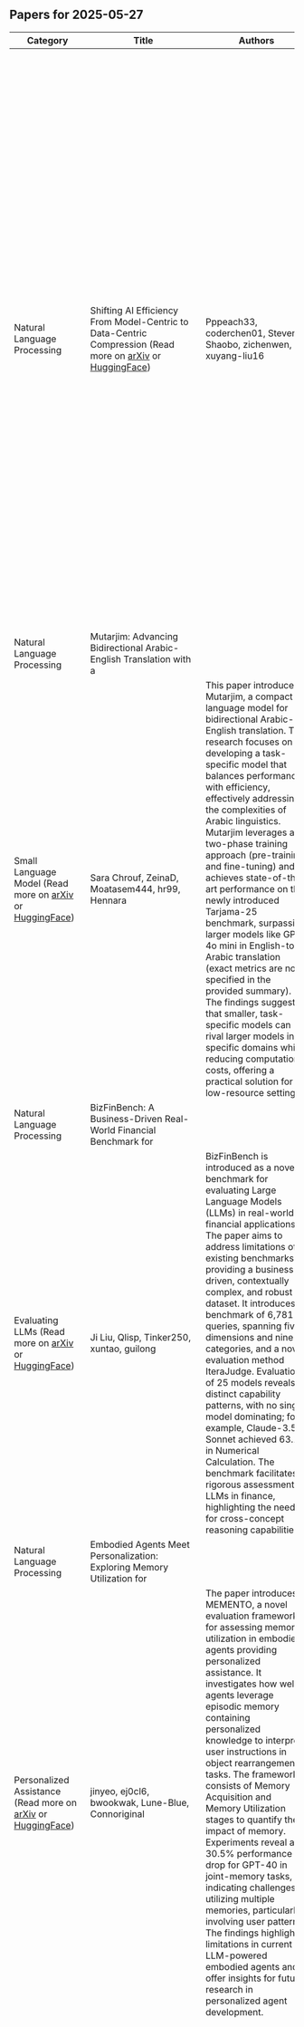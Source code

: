 

## Papers for 2025-05-27

| Category | Title | Authors | Summary |
|----------|-------|---------|---------|
| Natural Language Processing | Shifting AI Efficiency From Model-Centric to Data-Centric Compression (Read more on [arXiv](https://arxiv.org/abs/2505.19147) or [HuggingFace](https://huggingface.co/papers/2505.19147))| Pppeach33, coderchen01, Steven-Shaobo, zichenwen, xuyang-liu16 | This paper advocates for a paradigm shift in AI efficiency from model-centric to data-centric compression, focusing on token compression. It examines the shift in computational bottlenecks towards long token sequences and the quadratic cost of self-attention. The paper analyzes various token compression methods, their benefits, and challenges, proposing a unified mathematical framework. It empirically shows that token compression can achieve comparable results to more complex compression methods. The authors suggest that token compression represents a universally applicable and compatible strategy for enhancing the efficiency of next-generation LLMs and MLLMs. |
| Natural Language Processing | Mutarjim: Advancing Bidirectional Arabic-English Translation with a
  Small Language Model (Read more on [arXiv](https://arxiv.org/abs/2505.17894) or [HuggingFace](https://huggingface.co/papers/2505.17894))| Sara Chrouf, ZeinaD, Moatasem444, hr99, Hennara | This paper introduces Mutarjim, a compact language model for bidirectional Arabic-English translation. The research focuses on developing a task-specific model that balances performance with efficiency, effectively addressing the complexities of Arabic linguistics. Mutarjim leverages a two-phase training approach (pre-training and fine-tuning) and achieves state-of-the-art performance on the newly introduced Tarjama-25 benchmark, surpassing larger models like GPT-4o mini in English-to-Arabic translation (exact metrics are not specified in the provided summary). The findings suggest that smaller, task-specific models can rival larger models in specific domains while reducing computational costs, offering a practical solution for low-resource settings. |
| Natural Language Processing | BizFinBench: A Business-Driven Real-World Financial Benchmark for
  Evaluating LLMs (Read more on [arXiv](https://arxiv.org/abs/2505.19457) or [HuggingFace](https://huggingface.co/papers/2505.19457))| Ji Liu, Qlisp, Tinker250, xuntao, guilong | BizFinBench is introduced as a novel benchmark for evaluating Large Language Models (LLMs) in real-world financial applications. The paper aims to address limitations of existing benchmarks by providing a business-driven, contextually complex, and robust dataset. It introduces a benchmark of 6,781 queries, spanning five dimensions and nine categories, and a novel evaluation method IteraJudge. Evaluation of 25 models reveals distinct capability patterns, with no single model dominating; for example, Claude-3.5-Sonnet achieved 63.18 in Numerical Calculation. The benchmark facilitates a rigorous assessment of LLMs in finance, highlighting the need for cross-concept reasoning capabilities. |
| Natural Language Processing | Embodied Agents Meet Personalization: Exploring Memory Utilization for
  Personalized Assistance (Read more on [arXiv](https://arxiv.org/abs/2505.16348) or [HuggingFace](https://huggingface.co/papers/2505.16348))| jinyeo, ej0cl6, bwookwak, Lune-Blue, Connoriginal | The paper introduces MEMENTO, a novel evaluation framework for assessing memory utilization in embodied agents providing personalized assistance. It investigates how well agents leverage episodic memory containing personalized knowledge to interpret user instructions in object rearrangement tasks. The framework consists of Memory Acquisition and Memory Utilization stages to quantify the impact of memory. Experiments reveal a 30.5% performance drop for GPT-40 in joint-memory tasks, indicating challenges in utilizing multiple memories, particularly involving user patterns. The findings highlight limitations in current LLM-powered embodied agents and offer insights for future research in personalized agent development. |
| Computer Vision | Alchemist: Turning Public Text-to-Image Data into Generative Gold (Read more on [arXiv](https://arxiv.org/abs/2505.19297) or [HuggingFace](https://huggingface.co/papers/2505.19297))| Sergey Kastryulin, Dmitry Baranchuk, Alexey Kirillov, Alexander Ustyuzhanin, sharfikeg | The paper introduces Alchemist, a method for creating high-quality, general-purpose supervised fine-tuning (SFT) datasets for text-to-image models using a pre-trained generative model as a data quality estimator. It addresses the challenge of generating diverse and aesthetically pleasing images by leveraging a generative model to identify high-impact samples from public datasets. The methodology involves a multi-stage filtering process combined with a diffusion-based scoring function to refine a vast pool of images into a compact dataset of 3,350 samples. Experiments demonstrate that fine-tuning five public T2I models with Alchemist substantially improves their generative quality and aesthetics, achieving human preference win rates up to 20% higher compared to baseline models. Alchemist provides a data-efficient approach for practitioners to improve text-to-image models, enabling the production of higher quality outputs without relying on extensive or proprietary data. |
| Natural Language Processing | PATS: Process-Level Adaptive Thinking Mode Switching (Read more on [arXiv](https://arxiv.org/abs/2505.19250) or [HuggingFace](https://huggingface.co/papers/2505.19250))| Shujian Huang, Jiajun Chen, Shimao Zhang, master-lan, Yi53 | The paper introduces PATS, a process-level adaptive thinking mode switching paradigm for LLMs. It addresses the imbalance between accuracy and efficiency by dynamically adjusting the reasoning strategy at each step based on difficulty. PATS integrates Process Reward Models (PRMs) with Beam Search, incorporating progressive mode switching and bad-step penalty mechanisms. Experiments on mathematical benchmarks demonstrate high accuracy with moderate token usage, achieving an average accuracy close to the All-complex setting while using 55.4% of its tokens. This approach emphasizes the significance of process-level, difficulty-aware reasoning strategy adaptation for efficient LLM inference. |
| Natural Language Processing | ARM: Adaptive Reasoning Model (Read more on [arXiv](https://arxiv.org/abs/2505.20258) or [HuggingFace](https://huggingface.co/papers/2505.20258))| Kai Zhang, Aili Chen, Arist12, hsaest, Siye01 | The paper introduces the Adaptive Reasoning Model (ARM) for adaptively selecting reasoning formats based on task difficulty to balance performance and computational efficiency. The research aims to mitigate the "overthinking" problem in large reasoning models by enabling them to use appropriate reasoning formats like Direct Answer, Short CoT, Code, or Long CoT. ARM is trained using Ada-GRPO, a modified Group Relative Policy Optimization to prevent format collapse. Results show that ARM achieves comparable performance to models using only Long CoT, while reducing token usage by ~30% (and up to ~70% in some instances) and offering a 2x training speedup. The implication for AI practitioners is a more efficient and flexible reasoning model that can adapt to diverse tasks without unnecessary computational overhead. |
| Natural Language Processing | Enigmata: Scaling Logical Reasoning in Large Language Models with
  Synthetic Verifiable Puzzles (Read more on [arXiv](https://arxiv.org/abs/2505.19914) or [HuggingFace](https://huggingface.co/papers/2505.19914))| Zhicheng Cai, Aili Chen, siyuyuan, Abbey4799, jiangjiechen | This paper introduces ENIGMATA, a suite for improving logical reasoning in LLMs using synthetic, verifiable puzzles. The research focuses on scaling LLMs' logical reasoning through multi-task reinforcement learning (RL) with automated verification. The methodology involves creating a diverse set of 36 puzzle tasks with generators and rule-based verifiers, enabling multi-task RL training and RLVR integration. The Qwen2.5-32B-ENIGMATA model surpasses baselines like 03-mini-high on puzzle benchmarks, achieving 32.8% on ARC-AGI and 62.6% on ENIGMATA-Eval, while larger models show improved math and STEM reasoning. ENIGMATA offers a controllable framework to advance logical reasoning in LLMs and shows potential for generalization to knowledge-intensive tasks. |
| Machine Learning | B-score: Detecting biases in large language models using response
  history (Read more on [arXiv](https://arxiv.org/abs/2505.18545) or [HuggingFace](https://huggingface.co/papers/2505.18545))| Daeyoung Kim, anhng8, taesiri, anvo25 | This paper introduces B-score, a novel metric for detecting biases in large language models (LLMs) by analyzing response history in multi-turn conversations. The research investigates whether LLMs can self-debias by observing their prior answers to the same question across subjective, random, and objective question types. The proposed B-score measures the difference in answer probabilities between single-turn and multi-turn settings, effectively capturing bias in model responses. Experiments demonstrate that leveraging B-score substantially improves answer verification accuracy by +9.3% compared to verbalized confidence scores alone on a proposed question set. The B-score metric can be employed by AI practitioners to identify and mitigate biases in LLM outputs without requiring ground truth labels or extensive human evaluations. |
| Natural Language Processing | Deciphering Trajectory-Aided LLM Reasoning: An Optimization Perspective (Read more on [arXiv](https://arxiv.org/abs/2505.19815) or [HuggingFace](https://huggingface.co/papers/2505.19815))| Linchen Xiao, Hongwei Liu, zsytony, Sudanl, jnanliu | This paper introduces RAML, a framework to understand LLM reasoning through a meta-learning perspective, treating reasoning trajectories as pseudo-gradient descent updates. It investigates the connection between LLM reasoning and meta-learning by formalizing reasoning tasks as a meta-learning setup, where each question represents a task. Empirically, the paper shows a strong correspondence between LLM reasoning and meta-learning, and that SFT leads to a more stable inner loop optimization. The framework facilitates the application of meta-learning insights for enhancing and optimizing LLM reasoning capabilities. |
| Natural Language Processing | Lifelong Safety Alignment for Language Models (Read more on [arXiv](https://arxiv.org/abs/2505.20259) or [HuggingFace](https://huggingface.co/papers/2505.20259))| Min Lin, Chao Du, Yifei Zhao, Zeyu Qin, Haoyu Wang | This paper proposes a lifelong safety alignment framework for language models (LLMs) to continuously adapt to evolving jailbreaking strategies. The research addresses the challenge of LLMs' vulnerability to unseen attacks by introducing a competitive setup between a Meta-Attacker (discovering new attacks) and a Defender (resisting them). The methodology involves warming up the Meta-Attacker with insights from jailbreak-related research papers and iterative adversarial training. The first iteration Meta-Attacker achieves a 73% attack success rate (ASR) on RR and a 57% transfer ASR on LAT using only single-turn attacks, while the Defender reduces the Meta-Attacker's success rate to 7%. The framework enables safer and more reliable deployment of LLMs in open-ended environments by improving robustness against both seen and unseen attacks. |
| Natural Language Processing | MOOSE-Chem2: Exploring LLM Limits in Fine-Grained Scientific Hypothesis
  Discovery via Hierarchical Search (Read more on [arXiv](https://arxiv.org/abs/2505.19209) or [HuggingFace](https://huggingface.co/papers/2505.19209))| Wei Li, Yujie Liu, Ben Gao, Wanhao Liu, ZonglinY | The paper explores the limits of Large Language Models (LLMs) in generating fine-grained scientific hypotheses. It addresses the problem of coarse hypothesis generation by formulating it as a combinatorial optimization problem tackled via hierarchical search. The methodology involves incrementally refining hypotheses through levels of abstraction, guided by the LLM's internal heuristics to optimize a reward landscape. Empirical results demonstrate that the proposed method consistently outperforms strong baselines in LLM self-evaluation and expert evaluation, achieving higher recall against expert-annotated ground-truth hypotheses, but quantitative metrics are not specified. These findings imply that hierarchical search can effectively leverage LLMs for detailed scientific hypothesis discovery, but convergence is not guaranteed. |
| Multi-Modal | Can MLLMs Guide Me Home? A Benchmark Study on Fine-Grained Visual
  Reasoning from Transit Maps (Read more on [arXiv](https://arxiv.org/abs/2505.18675) or [HuggingFace](https://huggingface.co/papers/2505.18675))| Lingdong Kong, Shuyi Ouyang, Song Wang, Huan-WhoRegisteredMyName, FSCCS | The paper introduces REASONMAP, a benchmark for evaluating fine-grained visual understanding and spatial reasoning abilities of Multimodal Large Language Models (MLLMs) using transit maps. It investigates the performance of MLLMs on tasks requiring precise spatial interpretation from high-resolution transit maps across 30 cities. The study utilizes a two-level evaluation framework, assessing both answer correctness and quality through accuracy and a proposed map score. Results show a counterintuitive trend: open-source base models outperform reasoning variants, while closed-source models exhibit the opposite behavior, with top models reaching ~60% weighted accuracy. This highlights the need for improved integration of multimodal information for robust visual reasoning in AI systems. |
| Multi-Modal | Reinforcement Fine-Tuning Powers Reasoning Capability of Multimodal
  Large Language Models (Read more on [arXiv](https://arxiv.org/abs/2505.18536) or [HuggingFace](https://huggingface.co/papers/2505.18536))| Yifei Zhao, Yifu Luo, Bo Xia, Jiaqi Wu, Haoyuan Sun | This position paper investigates the role of reinforcement fine-tuning (RFT) in enhancing the reasoning capabilities of multimodal large language models (MLLMs). It aims to summarize the improvements of RFT in powering reasoning capability of MLLMs and propose future research directions. The paper provides a comprehensive overview of RFT algorithms, categorizing them as Critic-Model-Driven and Critic-Model-Free and summarizes recent works on RFT for MLLMs. The authors highlight advancements in diverse modalities, tasks, training algorithms, and benchmarks, and propose future research directions for the community. It hopes to provide valuable insights towards advancement in AGI. |
| Reinforcement Learning | Surrogate Signals from Format and Length: Reinforcement Learning for
  Solving Mathematical Problems without Ground Truth Answers (Read more on [arXiv](https://arxiv.org/abs/2505.19439) or [HuggingFace](https://huggingface.co/papers/2505.19439))| Dianbo Sui, Yupeng Zhang, Zecheng Wang, Han Liu, Rihui Xin | This paper explores reinforcement learning (RL) for mathematical problem-solving using format and length as surrogate signals to bypass the need for ground truth answers. The research investigates a Group Relative Policy Optimization (GRPO) approach, rewarding format correctness and penalizing deviations in length from an optimal range.  The study achieved 40.0% accuracy on AIME2024 using a 7B base model by matching and surpassing the performance of standard GRPO with ground truth answers in certain scenarios.  It shows that format and length signals can effectively guide LLMs in mathematical reasoning. The findings offer a practical approach to training LLMs for mathematical tasks when ground truth data is scarce. |
| Natural Language Processing | Flex-Judge: Think Once, Judge Anywhere (Read more on [arXiv](https://arxiv.org/abs/2505.18601) or [HuggingFace](https://huggingface.co/papers/2505.18601))| Se-Young Yun, Sungwoo Cho, Jongwoo Ko, sungnyun | This paper introduces FLEX-Judge, a multimodal judge model designed for efficient and generalizable evaluation across diverse modalities. The research question focuses on whether a small amount of textual reasoning data can effectively train a cost-efficient, modality-agnostic judge model. FLEX-Judge leverages minimal textual reasoning data to enable robust generalization across modalities, such as images, videos, and molecular structures, by fine-tuning a multimodal language model. Experimental results demonstrate that FLEX-Judge achieves competitive or superior performance compared to state-of-the-art commercial APIs and extensively trained multimodal evaluators, notably achieving 62.46% agreement on the MJ-Bench alignment task. FLEX-Judge provides a scalable and cost-effective alternative to traditional annotation-intensive approaches for multimodal model evaluation. |
| Machine Learning | Which Data Attributes Stimulate Math and Code Reasoning? An
  Investigation via Influence Functions (Read more on [arXiv](https://arxiv.org/abs/2505.19949) or [HuggingFace](https://huggingface.co/papers/2505.19949))| Zhijie Deng, Zihao Zeng, Hanwen Xu, Qingyuan Tian, Siqi Kou | The paper investigates the attributes of training data that stimulate math and code reasoning in large language models (LLMs). It leverages influence functions to attribute LLMs' reasoning ability to individual training examples, sequences, and tokens, offering insights into effective data characteristics. The methodology involves fine-tuning LLMs on datasets and computing influence functions to identify impactful training data. Key results show that flipping task difficulty improves AIME24 accuracy from 10% to 20% and LiveCodeBench accuracy for Qwen2.5-7B-Instruct, and that exploratory behaviors enhance reasoning performance.  These findings suggest that strategic data curation, including difficulty-based reweighting, and understanding sequence-level behaviors can improve LLM reasoning abilities for AI practitioners. |
| Machine Learning | Discrete Markov Bridge (Read more on [arXiv](https://arxiv.org/abs/2505.19752) or [HuggingFace](https://huggingface.co/papers/2505.19752))| Ying Nian Wu, Song-Chun Zhu, zlzheng, ColorfulAI, henry12348 | The paper introduces Discrete Markov Bridge (DMB), a novel variational framework for discrete representation learning that addresses limitations of fixed-rate transition matrices in discrete diffusion models. DMB leverages matrix-learning and score-learning components with theoretical guarantees on convergence and space complexity. The approach aims to enhance latent representation expressiveness and expand the design space in discrete data modeling. Empirical evaluation on the Text8 dataset yields an Evidence Lower Bound (ELBO) of 1.38, outperforming existing baselines. This suggests DMB offers improved performance and a unified framework for discrete representation learning, potentially enabling more effective modeling of complex discrete data. |
| Reinforcement Learning | Omni-R1: Reinforcement Learning for Omnimodal Reasoning via Two-System
  Collaboration (Read more on [arXiv](https://arxiv.org/abs/2505.20256) or [HuggingFace](https://huggingface.co/papers/2505.20256))| Zheng Huang, Zongze Du, Muzhi Zhu, Hao Zhong, Canyu | The paper introduces Omni-R1, a reinforcement learning framework for omnimodal reasoning by addressing the trade-off between long-horizon reasoning and fine-grained pixel understanding. It aims to improve omnimodal models' performance by decomposing the problem into a Global Reasoning System and a Detail Understanding System, trained via RL. The key methodology involves Group Relative Policy Optimization to train the Global Reasoning System through collaboration with the Detail Understanding System. Experiments on RefAVS and REVOS show Omni-R1 surpasses supervised baselines, improving out-of-domain generalization and multimodal hallucination; for example, it achieves a +16.4% improvement in J&F score on RefAVS-Unseen. Omni-R1 offers a scalable path for applying RL to large-scale omnimodal reasoning, potentially advancing universally foundation models. |
| Machine Learning | Done Is Better than Perfect: Unlocking Efficient Reasoning by Structured
  Multi-Turn Decomposition (Read more on [arXiv](https://arxiv.org/abs/2505.19788) or [HuggingFace](https://huggingface.co/papers/2505.19788))| Zhijie Deng, Hao Zhang, Boxiu Li, Zihao Zeng, ElysiaTrue | The paper introduces Multi-Turn Decomposition (MinD), a method for improving the reasoning efficiency of large language models. MinD restructures the reasoning process into explicit, structured multi-turn interactions where each turn yields a candidate answer, enabling explicit control over the iterative reasoning process. They use a supervised fine-tuning (SFT) then reinforcement learning (RL) paradigm, training on the MATH dataset using R1-Distill models. MinD achieves up to ~70% reduction in output token usage and a 4.2x speedup in time to first token (TTFT) while maintaining performance. This technique offers AI practitioners a way to significantly reduce latency and computational costs in reasoning models by explicitly structuring and controlling the reasoning process. |
| Multi-Modal | Hard Negative Contrastive Learning for Fine-Grained Geometric
  Understanding in Large Multimodal Models (Read more on [arXiv](https://arxiv.org/abs/2505.20152) or [HuggingFace](https://huggingface.co/papers/2505.20152))| Ji Qi, Jiajie Zhang, Zhen Yang, Yushi Bai, Kai Sun | The paper proposes a novel hard negative contrastive learning framework (MMCLIP) to enhance geometric understanding in large multimodal models (LMMs). The objective is to improve the visual encoder's ability to recognize fine-grained geometric elements for geometric problem-solving. MMCLIP combines image-based contrastive learning with generation-based hard negatives and text-based contrastive learning with rule-based and retrieval-based negatives. The resulting model, MMGeoLM, outperforms existing open-source models and rivals closed-source models, achieving state-of-the-art performance on MM-MATH by surpassing GPT-4o by 7.5%. AI practitioners can leverage MMCLIP to significantly improve LMM performance in geometrically-intensive visual reasoning tasks. |
| Natural Language Processing | The Quest for Efficient Reasoning: A Data-Centric Benchmark to CoT
  Distillation (Read more on [arXiv](https://arxiv.org/abs/2505.18759) or [HuggingFace](https://huggingface.co/papers/2505.18759))| Song Wang, Zhen Tan, Rana Muhammad Shahroz Khan, Ruichen Zhang, wjldw | This paper introduces DC-CoT, a benchmark for data-centric chain-of-thought (CoT) distillation in large language models (LLMs). It investigates how data manipulation techniques affect the performance of student LLMs distilled from various teacher models. The methodology involves augmenting, selecting, and mixing CoT data and evaluating student model performance across IID and OOD reasoning datasets. Experiments with Llama-3.1-8B showed that reverse augmentation improves average accuracy by 24.64% compared to Vanilla CoT. The benchmark provides insights into optimizing CoT distillation through data-centric approaches, enabling the development of more efficient reasoning models. |
| Computer Vision | Memory-Efficient Visual Autoregressive Modeling with Scale-Aware KV
  Cache Compression (Read more on [arXiv](https://arxiv.org/abs/2505.19602) or [HuggingFace](https://huggingface.co/papers/2505.19602))| Jenq-Neng Hwang, Cheng-Yen Yang, Zigeng Chen, stargazerx0 | The paper introduces ScaleKV, a KV cache compression framework for visual autoregressive (VAR) models. It addresses the memory bottleneck of VAR models by categorizing transformer layers into drafters and refiners based on attention patterns. ScaleKV achieves a 10x memory reduction on Infinity-8B while preserving pixel-level fidelity with a GenEval score of 0.79. The method enables efficient deployment and scaling of VAR models in resource-constrained environments. By identifying and differentiating caching needs across transformer layers, ScaleKV reduces memory consumption and maintains high generation quality. |
| Reinforcement Learning | Learning to Reason without External Rewards (Read more on [arXiv](https://arxiv.org/abs/2505.19590) or [HuggingFace](https://huggingface.co/papers/2505.19590))| Dawn Song, Sergey Levine, Aosong Feng, Zhewei Kang, Xuandong | The paper introduces Reinforcement Learning from Internal Feedback (RLIF), enabling LLMs to learn complex reasoning using intrinsic signals. It explores whether LLMs can enhance reasoning abilities relying solely on self-generated signals without external supervision. INTUITOR, an RLIF method, uses a model's self-certainty as its reward signal, replacing external rewards in Group Relative Policy Optimization (GRPO). Experiments on mathematical benchmarks show INTUITOR matches GRPO's performance while achieving superior generalization in code generation tasks (65% relative improvement on LiveCodeBench). This indicates intrinsic model signals drive effective learning, offering a scalable alternative to RLVR where verifiable rewards are unavailable. |
| Natural Language Processing | From Tens of Hours to Tens of Thousands: Scaling Back-Translation for
  Speech Recognition (Read more on [arXiv](https://arxiv.org/abs/2505.16972) or [HuggingFace](https://huggingface.co/papers/2505.16972))| Shanbo Cheng, Wei Lu, Lu Xu, Tianduo Wang | The paper introduces Speech Back-Translation, a scalable pipeline for enhancing multilingual ASR models. It aims to alleviate data scarcity by converting large-scale text corpora into synthetic speech using off-the-shelf TTS models. The methodology involves fine-tuning TTS models with limited real transcribed speech and then generating synthetic data at scale. Results show an average transcription error reduction of over 30% on Whisper-large-v3. The implication is that synthetic data can significantly augment training, making ASR more accessible for low-resource languages. |
| Natural Language Processing | AdaCtrl: Towards Adaptive and Controllable Reasoning via
  Difficulty-Aware Budgeting (Read more on [arXiv](https://arxiv.org/abs/2505.18822) or [HuggingFace](https://huggingface.co/papers/2505.18822))| Jiazhan Feng, Zhaochen Su, Wanjun Zhong, Hongru Wang, JoeYing | The paper introduces AdaCtrl, a framework for adaptive and controllable reasoning in large language models by dynamically adjusting reasoning length based on problem difficulty. It addresses the efficiency/effectiveness trade-off by employing a two-stage training pipeline: initial fine-tuning for difficulty awareness, followed by difficulty-aware reinforcement learning. AdaCtrl achieves performance gains and reduces response length by up to 12.14% on AIME datasets and 91.04% on GSM8K, compared to standard baselines. It also provides explicit user control via length-triggered tags. The framework enables more efficient and user-controlled reasoning in LLMs by explicitly modelling problem difficulty. |
| Reinforcement Learning | G1: Bootstrapping Perception and Reasoning Abilities of Vision-Language
  Model via Reinforcement Learning (Read more on [arXiv](https://arxiv.org/abs/2505.13426) or [HuggingFace](https://huggingface.co/papers/2505.13426))| Flood Sung, Zhiqi Huang, Tianyu Liu, Hongcheng Gao, Liang Chen | The paper introduces VLM-Gym and G1 models for enhancing VLM decision-making in visually rich environments. It addresses the "knowing-doing" gap in VLMs by training agents via reinforcement learning in a diverse set of visual games. The key methodology involves a perception-enhanced cold start and knowledge distillation prior to RL fine-tuning. G1 models consistently surpass their teacher across games and outperform leading proprietary models (e.g., exceeding Claude-3.7-Sonnet-Thinking), demonstrating perception and reasoning bootstrapping. This suggests that VLMs can effectively learn interactive tasks using a curated RL environment and a perception-enhanced training approach, enabling their application in autonomous agent development. |
| Machine Learning | The Coverage Principle: A Framework for Understanding Compositional
  Generalization (Read more on [arXiv](https://arxiv.org/abs/2505.20278) or [HuggingFace](https://huggingface.co/papers/2505.20278))| Miyoung Ko, Sohee Yang, Hanseul Cho, Jinho Park, Hoyeon Chang | The paper introduces the coverage principle, a data-centric framework, to understand compositional generalization in large language models. It investigates the limitations of pattern matching in Transformers for tasks requiring systematic compositional reasoning. The methodology derives and empirically validates that training data requirements for two-hop generalization grow quadratically with token set size, showing no improvement with 20x parameter scaling. Furthermore, the framework introduces structure-based, property-based and shared-operator generalizations. The proposed framework provides a unified lens for understanding compositional reasoning, highlighting the need for fundamental innovations in architecture or training. |
| Machine Learning | Accelerating Nash Learning from Human Feedback via Mirror Prox (Read more on [arXiv](https://arxiv.org/abs/2505.19731) or [HuggingFace](https://huggingface.co/papers/2505.19731))| Denis Belomestny, Daniele Calandriello, misovalko, kashif, dtiapkin | This paper introduces Nash Mirror Prox (NashMP), an online algorithm for Nash Learning from Human Feedback (NLHF), designed for faster and more stable convergence to the Nash equilibrium. The primary objective is to improve the efficiency of finding Nash Equilibria in regularized preference games within NLHF. NashMP leverages a Mirror Prox optimization scheme, involving iterative mirror descent steps against improved opponent policies, and an approximation technique using stochastic policy gradients for implementation in deep learning architectures. Theoretical analysis demonstrates last-iterate linear convergence to the regularized Nash equilibrium at a rate of O((1 + 2β)^(-N/2)/β), improving over existing methods like NashMD, while experimental results on synthetic and LLM tasks show competitive performance. The results indicate that NashMP can improve preference learning from human feedback in large language models by improving last-iterate convergence. |
| Reinforcement Learning | Interleaved Reasoning for Large Language Models via Reinforcement
  Learning (Read more on [arXiv](https://arxiv.org/abs/2505.19640) or [HuggingFace](https://huggingface.co/papers/2505.19640))| Yanchao Sun, Dong Lin, Deepak Gopinath, David Qiu, Roy Xie | This paper introduces interleaved reasoning, a reinforcement learning (RL) paradigm for large language models (LLMs) where thinking and answering alternate to reduce latency. The research aims to improve reasoning efficiency by enabling timely feedback and reducing Time-to-First-Token (TTFT). The proposed method uses a rule-based reward system to incentivize correct intermediate steps during RL training with PPO, GRPO, and REINFORCE++. Experiments demonstrate up to 19.3% Pass@1 accuracy improvement and an average of 80% TTFT reduction, even generalizing to unseen tasks like MATH and GPQA. Interleaved reasoning offers AI practitioners a path to build LLMs that are both more accurate and interactive. |
| Natural Language Processing | WINA: Weight Informed Neuron Activation for Accelerating Large Language
  Model Inference (Read more on [arXiv](https://arxiv.org/abs/2505.19427) or [HuggingFace](https://huggingface.co/papers/2505.19427))| Colby Banbury, Jongwoo Ko, Dan Zhao, Sihan Chen, tianyic | The paper introduces WINA, a training-free sparse activation framework for accelerating large language model inference. It aims to enhance inference efficiency by jointly considering hidden state magnitudes and weight matrix norms to determine neuron activation. WINA constructs sparse sub-networks based on this joint criterion, obtaining optimal approximation error bounds theoretically tighter than existing methods like TEAL. Empirically, WINA achieves up to 2.94% better average performance than TEAL at the same sparsity levels. WINA provides a new approach for efficient inference and a robust baseline for practitioners deploying LLMs. |
| Natural Language Processing | LLaDA 1.5: Variance-Reduced Preference Optimization for Large Language
  Diffusion Models (Read more on [arXiv](https://arxiv.org/abs/2505.19223) or [HuggingFace](https://huggingface.co/papers/2505.19223))| zhenxuan00, jrwen, lyk423, surfingtomchen, xiaolu0714 | The paper introduces Variance-Reduced Preference Optimization (VRPO) for aligning masked diffusion models with human preferences. It addresses the high variance in ELBO-based likelihood estimates during preference optimization. VRPO incorporates unbiased variance reduction techniques, including optimal Monte Carlo budget allocation and antithetic sampling, leading to reduced bias and variance in preference optimization gradients. Applied to LLaDA, the resulting LLaDA 1.5 model shows improvements across benchmarks like GSM8K (+4.7) and HumanEval (+3.0) compared to its SFT-only predecessor, suggesting a viable path for RL-based alignment of diffusion models. The variance reduction techniques are potentially applicable to other alignment algorithms. |
| Natural Language Processing | ModernGBERT: German-only 1B Encoder Model Trained from Scratch (Read more on [arXiv](https://arxiv.org/abs/2505.13136) or [HuggingFace](https://huggingface.co/papers/2505.13136))| Andreas Hotho, Fotis Jannidis, Jan Pfister, Julia Wunderle, Anton Ehrmanntraut | The paper introduces ModernGBERT, a family of German-only encoder models trained from scratch. It explores the trade-offs of training encoders versus converting decoders (LLäMmlein2Vec) for the German language, with a focus on resource-constrained applications. ModernGBERT 1B outperforms previous state-of-the-art German encoders on the SuperGLEBer benchmark, achieving a score of 0.808. The study indicates that dedicated encoder training surpasses decoder conversion in terms of performance and parameter efficiency for German NLP tasks. The release of ModernGBERT models and training data provides valuable resources for the German NLP community, enabling efficient and transparent encoder solutions. |
| Machine Learning | Position: Mechanistic Interpretability Should Prioritize Feature
  Consistency in SAEs (Read more on [arXiv](https://arxiv.org/abs/2505.20254) or [HuggingFace](https://huggingface.co/papers/2505.20254))| Zeyu Tang, Lingjing Kong, Yujia Zheng, aashiqmuhamed, xiangchensong | The paper advocates for prioritizing feature consistency in Sparse Autoencoders (SAEs) used for mechanistic interpretability. It addresses the challenge of inconsistent SAE features across training runs, which undermines the reliability of interpretations. The paper proposes using the Pairwise Dictionary Mean Correlation Coefficient (PW-MCC) to measure feature consistency and demonstrates high levels are achievable (PW-MCC ≈ 0.80 for TopK SAEs on LLM activations) with appropriate architectural choices. The results show high feature consistency strongly correlates with the semantic similarity of learned feature explanations.  The paper suggests a community-wide shift towards systematically measuring feature consistency to foster robust progress in mechanistic interpretability. |
| Machine Learning | MLR-Bench: Evaluating AI Agents on Open-Ended Machine Learning Research (Read more on [arXiv](https://arxiv.org/abs/2505.19955) or [HuggingFace](https://huggingface.co/papers/2505.19955))| Ailin Deng, Wei Han, Yujie Lu, happymio, chchenhui | This paper introduces MLR-Bench, a comprehensive benchmark for evaluating AI agents on open-ended machine learning research. The study aims to rigorously assess the ability of AI agents to conduct end-to-end machine learning research and identify key failure modes. The methodology involves three key components: (1) 201 research tasks from major machine learning conferences; (2) MLR-Judge, an automated evaluation framework combining LLM-based reviewers with carefully designed review rubrics; and (3) MLR-Agent, a modular agent scaffold capable of completing research tasks through four stages. Results show that current coding agents frequently produce fabricated or invalidated experimental results in approximately 80% of cases, posing a significant barrier to scientific reliability. MLR-Bench provides a valuable tool for benchmarking, diagnosing, and improving AI research agents towards trustworthy and transparent scientific discovery. |
| Other | Vibe Coding vs. Agentic Coding: Fundamentals and Practical Implications
  of Agentic AI (Read more on [arXiv](https://arxiv.org/abs/2505.19443) or [HuggingFace](https://huggingface.co/papers/2505.19443))| Manoj Karkee, Konstantinos I. Roumeliotis, RanjanSapkota | This review analyzes vibe coding and agentic coding paradigms in AI-assisted software development. The objective is to provide a comprehensive comparison of these paradigms, focusing on autonomy, architectural design, and developer roles. Through workflow analysis and 20 use cases, the authors compare conceptual foundations, execution models, feedback loops, and safety mechanisms. The paper suggests that successful AI software engineering relies on harmonizing the strengths of both vibe and agentic coding within a human-centered development lifecycle, though quantitative metrics directly from experiments are not provided. This synthesis informs the development of better tooling, clearer expectations, and more robust human-AI collaboration. |
| Reinforcement Learning | Rethinking the Sampling Criteria in Reinforcement Learning for LLM
  Reasoning: A Competence-Difficulty Alignment Perspective (Read more on [arXiv](https://arxiv.org/abs/2505.17652) or [HuggingFace](https://huggingface.co/papers/2505.17652))| Jingang Wang, Wei Wang, Qi Guo, xixy, DeyangKong | The paper introduces Competence-Difficulty Alignment Sampling (CDAS) to improve sample efficiency in reinforcement learning for large language model reasoning. CDAS tackles unstable difficulty estimations by aggregating historical problem performance discrepancies and aligning problem difficulty with model competence through a fixed-point system. The key methodology involves modeling problem difficulty as a trajectory of performance discrepancies and using the centroid to provide stable assessment. Experiments show CDAS achieves a 46.77% average accuracy on mathematical benchmarks and reduces computation by 2.33 times compared to dynamic sampling. This suggests practitioners can enhance RL training efficiency by dynamically aligning problem difficulty with model competence based on aggregated historical performance data. |
| Natural Language Processing | StructEval: Benchmarking LLMs' Capabilities to Generate Structural
  Outputs (Read more on [arXiv](https://arxiv.org/abs/2505.20139) or [HuggingFace](https://huggingface.co/papers/2505.20139))| Yuxuan Zhang, Sherman Siu, Lipeng He, Dongfu Jiang, Jialin Yang | The paper introduces StructEval, a benchmark for evaluating LLMs' ability to generate structured outputs in various formats. It systematically assesses structural fidelity through generation and conversion tasks across 18 formats, utilizing novel metrics for format adherence and structural correctness. Results indicate performance gaps, with even state-of-the-art models achieving only 75.58 average score.  Generation tasks are more challenging than conversion tasks, and generating correct visual content is more difficult than text-only structures. The findings highlight the need for improved capabilities in structured output generation for real-world applications. |
| Multi-Modal | InfantAgent-Next: A Multimodal Generalist Agent for Automated Computer
  Interaction (Read more on [arXiv](https://arxiv.org/abs/2505.10887) or [HuggingFace](https://huggingface.co/papers/2505.10887))| Xi Xie, Winson Chen, Zijian Zhang, Weitai Kang, Bin12345 | The paper introduces InfantAgent-Next, a generalist agent capable of multimodal computer interaction using text, images, audio, and video. It aims to address the limitations of existing agents by integrating tool-based and pure vision agents within a modular architecture. The methodology involves a detailed modularization of agent workflows, tool selection, and tool execution, unifying tool-based and pure-vision agent paradigms. InfantAgent-Next achieved 7.27% accuracy on OSWorld, outperforming Claude-Computer-Use. This generalist approach can facilitate the development of more versatile and accurate AI agents for computer automation tasks. |
| Reinforcement Learning | GLEAM: Learning Generalizable Exploration Policy for Active Mapping in
  Complex 3D Indoor Scenes (Read more on [arXiv](https://arxiv.org/abs/2505.20294) or [HuggingFace](https://huggingface.co/papers/2505.20294))| Jiangmiao Pang, Tao Huang, Quanyi Li, Tai Wang, Xiao-HF | The paper introduces GLEAM, a generalizable exploration policy for active mapping in complex 3D indoor scenes. It addresses the challenge of creating exploration policies that can effectively map diverse and complex indoor environments. GLEAM utilizes semantic representations, long-term navigable goals, and randomized training strategies, trained on a new large-scale benchmark called GLEAM-Bench. The method achieves a 66.50% coverage ratio on unseen complex scenes, surpassing existing methods by 9.49%. This provides AI practitioners with a more robust and generalizable active mapping solution, potentially reducing the need for environment-specific fine-tuning. |
| Natural Language Processing | Error Typing for Smarter Rewards: Improving Process Reward Models with
  Error-Aware Hierarchical Supervision (Read more on [arXiv](https://arxiv.org/abs/2505.19706) or [HuggingFace](https://huggingface.co/papers/2505.19706))| Soujanya Poria, Chuan Li, Amir Zadeh, Panshul Sharma, Tej Deep Pala | The paper introduces PathFinder-PRM, a hierarchical process reward model for improving mathematical reasoning in LLMs. It aims to enhance process supervision by decoupling error detection and reward estimation, categorizing errors into math and consistency types. The methodology involves classifying error types at each step and using these signals to estimate step correctness, training on a 400K-sample dataset with enriched step-level labels. PathFinder-PRM achieves a state-of-the-art PRMScore of 67.7 on PRMBench, outperforming prior models and demonstrating a +1.5 point gain in prm@8 at 48.3 when applied to reward-guided greedy search. This suggests that error-aware hierarchical supervision can significantly improve reward-guided mathematical reasoning with greater data efficiency for AI practitioners. |
| Reinforcement Learning | DoctorAgent-RL: A Multi-Agent Collaborative Reinforcement Learning
  System for Multi-Turn Clinical Dialogue (Read more on [arXiv](https://arxiv.org/abs/2505.19630) or [HuggingFace](https://huggingface.co/papers/2505.19630))| Yixue Li, Lu Zhou, Yichun Feng, Jarvis1111 | The paper introduces DoctorAgent-RL, a multi-agent reinforcement learning system for multi-turn clinical dialogue to address limitations in existing medical LLMs. The research aims to optimize the doctor agent's questioning strategy through RL, facilitating dynamic information gathering with a simulated patient.  The methodology involves a doctor agent fine-tuned via supervised learning and further refined with RL using a consultation evaluator to provide multi-dimensional rewards.  Experiments using a newly constructed MTMedDialog dataset demonstrate DoctorAgent-RL outperforms existing models, achieving a comprehensive average score of 53.9% compared to baseline models.  The system offers AI practitioners a framework for developing more proactive and context-aware medical dialogue agents, potentially enhancing clinical consultation effectiveness. |
| Computer Vision | Jodi: Unification of Visual Generation and Understanding via Joint
  Modeling (Read more on [arXiv](https://arxiv.org/abs/2505.19084) or [HuggingFace](https://huggingface.co/papers/2505.19084))| Xilin Chen, Shiguang Shan, Meina Kan, Zhenliang He, xyfJASON | The paper introduces Jodi, a unified diffusion framework for visual generation and understanding. It addresses the challenge of unifying visual generation and perception by jointly modeling image and label domains within a single diffusion model. Jodi employs a linear diffusion transformer with a role switch mechanism to perform joint generation, controllable generation, and image perception. Experiments demonstrate that Jodi excels in both generation and understanding tasks, achieving superior performance in controllable generation with an FID score of 13.6 for depth conditioning. The framework's extensibility and unified approach offer AI practitioners a powerful tool for various visual tasks. |
| Natural Language Processing | An Embarrassingly Simple Defense Against LLM Abliteration Attacks (Read more on [arXiv](https://arxiv.org/abs/2505.19056) or [HuggingFace](https://huggingface.co/papers/2505.19056))| George Turkiyyah, Bernard Ghanem, Hasan Abed Al Kader Hammoud, Harethah Abu Shairah | The paper introduces a defense against LLM abliteration attacks, which compromise safety alignment by suppressing refusal behavior. The research investigates whether fine-tuning LLMs with extended refusals (including topic overviews, explicit refusals, and ethical rationales) can improve robustness. The methodology involves fine-tuning LLAMA-2-7B-CHAT and QWEN2.5-INSTRUCT models on an extended-refusal dataset and evaluating their refusal rates after abliteration. The results show that extended-refusal models maintain high refusal rates (>90%) after abliteration, while baseline models' refusal rates drop significantly (70-80%). This work implies that incorporating more semantically rich refusals disperses the safety signal, making models less susceptible to abliteration and offering AI practitioners a simple way to increase safety in deployed models. |
| Machine Learning | Strong Membership Inference Attacks on Massive Datasets and (Moderately)
  Large Language Models (Read more on [arXiv](https://arxiv.org/abs/2505.18773) or [HuggingFace](https://huggingface.co/papers/2505.18773))| Matthew Jagielski, Christopher A. Choquette-Choo, Ilia Shumailov, Jamie Hayes, pasta41 | This paper investigates the effectiveness of strong membership inference attacks (MIAs) on pre-trained language models (LLMs). It addresses whether the limitations observed in prior MIA research stem from attack design choices or the fundamental ineffectiveness of MIAs on LLMs. The authors scale the LiRA attack to GPT-2 architectures (10M-1B parameters) using reference models trained on up to 20B tokens from the C4 dataset. Results show MIAs can succeed but are limited (e.g., AUC < 0.7 in practical settings), and the relationship with privacy metrics is complex. This indicates that strong MIAs can be effective under specific training conditions and also helps to clarify the extent of actual privacy risk MIAs pose in this setting. |
| Machine Learning | Dynamic Risk Assessments for Offensive Cybersecurity Agents (Read more on [arXiv](https://arxiv.org/abs/2505.18384) or [HuggingFace](https://huggingface.co/papers/2505.18384))| Zhou Li, Joie Zhang, Jiacen Xu, Benedikt Stroebl, boyiwei | This paper examines the dynamic risks associated with autonomous offensive cybersecurity agents. It investigates how adversaries can leverage computational resources to improve an agent's cybersecurity capabilities. The methodology involves analyzing five degrees of freedom adversaries have in modifying offensive agents, including repeated sampling, increasing interaction rounds, iterative prompt refinement, self-training, and iterative workflow refinement.  The study shows adversaries can improve an agent's InterCode CTF performance by more than 40% with a small compute budget (8 H100 GPU Hours) by dynamically improving the agent's performance.  The primary implication is the need for dynamic risk assessments to account for evolving adversarial capabilities, painting a more representative risk picture. |
| Natural Language Processing | EquivPruner: Boosting Efficiency and Quality in LLM-Based Search via
  Action Pruning (Read more on [arXiv](https://arxiv.org/abs/2505.16312) or [HuggingFace](https://huggingface.co/papers/2505.16312))| Defu Lian, Quan Liu, Jianshu Zhang, Qisi Chen, Jiawei1222 | This paper introduces EquivPruner, a method to improve the efficiency and quality of LLM-based search by pruning semantically equivalent actions. The research addresses the problem of redundant exploration in LLM reasoning due to textually different but semantically equivalent reasoning steps. The proposed method includes a lightweight equivalence detector trained on the MathEquiv dataset, used to identify and prune redundant actions during LLM search.  Experiments on GSM8K with Qwen2.5-Math-7B-Instruct show a 48.1% reduction in token consumption and an accuracy improvement to 96.59%.  EquivPruner offers a practical way to reduce computational overhead and potentially improve accuracy in LLM reasoning by intelligently pruning the search space. |
| Natural Language Processing | MOLE: Metadata Extraction and Validation in Scientific Papers Using LLMs (Read more on [arXiv](https://arxiv.org/abs/2505.19800) or [HuggingFace](https://huggingface.co/papers/2505.19800))| Bernard Ghanem, Maged S. Al-Shaibani, Zaid | The paper introduces MOLE, a framework for automated metadata extraction from scientific papers using Large Language Models. It addresses the challenge of efficiently cataloging and validating dataset information, enhancing discoverability and reproducibility. The methodology employs a schema-driven approach with robust validation mechanisms, processing documents across multiple formats. The results show that modern LLMs achieve a weighted average of 67.42% when extracting metadata, indicating the need for further improvement to ensure reliability for automating dataset cataloging. |
| Machine Learning | Architectural Backdoors for Within-Batch Data Stealing and Model
  Inference Manipulation (Read more on [arXiv](https://arxiv.org/abs/2505.18323) or [HuggingFace](https://huggingface.co/papers/2505.18323))| Ilia Shumailov, Conrad Grobler, Ivan Petrov, Nicolas Küchler | This paper introduces architectural backdoors that exploit batched inference in neural networks, enabling data theft and model manipulation across users within the same batch. The research aims to demonstrate and mitigate vulnerabilities arising from batched inference implementations. The methodology involves engineering backdoors into model architectures, allowing attackers to steal or manipulate model inputs and outputs directed at other users. The authors perform a large-scale analysis of models from Hugging Face, finding over 200 models that unintentionally leak information between batch entries due to dynamic quantization. This work implies that AI practitioners need to re-evaluate the security assumptions of batched inference and develop mechanisms for shared ML systems. |
| Multi-Modal | Towards Holistic Evaluation of Large Audio-Language Models: A
  Comprehensive Survey (Read more on [arXiv](https://arxiv.org/abs/2505.15957) or [HuggingFace](https://huggingface.co/papers/2505.15957))| Hung-yi Lee, Neo S. Ho, zenyn | This survey introduces a systematic taxonomy for evaluating Large Audio-Language Models (LALMs). The paper aims to provide a comprehensive overview of LALM evaluation frameworks, categorizing them into four dimensions: General Auditory Awareness and Processing, Knowledge and Reasoning, Dialogue-oriented Ability, and Fairness, Safety, and Trustworthiness. The methodology involves a comprehensive review of existing LALM benchmarks and their organization into the proposed taxonomy. While quantitative metrics are not reported directly for the taxonomy, the survey identifies significant gaps between LALMs and human-level perception across tasks. The taxonomy enables AI practitioners to select appropriate benchmarks and identify areas for improvement in LALM development. |
| Natural Language Processing | TAGS: A Test-Time Generalist-Specialist Framework with
  Retrieval-Augmented Reasoning and Verification (Read more on [arXiv](https://arxiv.org/abs/2505.18283) or [HuggingFace](https://huggingface.co/papers/2505.18283))| Haochen Xue, Ming Hu, Yulong Li, Feilong Tang, JianghaoWu | This paper introduces TAGS, a test-time framework for medical question answering that combines generalist and specialist reasoning with retrieval-augmented prompting and verification. The research aims to improve the robustness and adaptability of large language models (LLMs) in medical question answering without requiring model fine-tuning. TAGS incorporates a hierarchical retrieval mechanism and an uncertainty-aware answer aggregation module to enhance reasoning diversity and reliability. Experiments across nine MedQA benchmarks show that TAGS boosts GPT-4o accuracy by 13.8% and DeepSeek-R1 by 16.8%. The framework offers AI practitioners a parameter-efficient approach to improving LLM performance in medical contexts by leveraging structured reasoning and verification strategies at inference time. |
